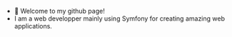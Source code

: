 - 👋 Welcome to my github page!
- I am a web developper mainly using Symfony for creating amazing web applications.

<!---
BaptisteLT/BaptisteLT is a ✨ special ✨ repository because its `README.md` (this file) appears on your GitHub profile.
You can click the Preview link to take a look at your changes.
--->
